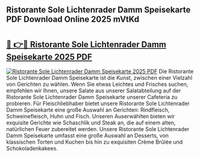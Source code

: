 ## Ristorante Sole Lichtenrader Damm Speisekarte PDF Download Online 2025 mVtKd

# <h2><a href="http://gcckf9i.nevu.top/?p=Ristorante+Sole+Lichtenrader+Damm+Speisekarte">🔗 👉🔴 Ristorante Sole Lichtenrader Damm Speisekarte 2025 PDF</a></h2>

[![Ristorante Sole Lichtenrader Damm Speisekarte 2025 PDF](https://i.imgur.com/dBaPXMq.png)](http://gcckf9i.nevu.top/?p=Ristorante+Sole+Lichtenrader+Damm+Speisekarte)
Die Ristorante Sole Lichtenrader Damm Speisekarte ist die Kunst, zwischen einer Vielzahl von Gerichten zu wählen. Wenn Sie etwas Leichtes und Frisches suchen, empfehlen wir Ihnen, unsere Salate aus unserer Salatabteilung auf der Ristorante Sole Lichtenrader Damm Speisekarte unserer Cafeteria zu probieren. Für Fleischliebhaber bietet unsere Ristorante Sole Lichtenrader Damm Speisekarte eine große Auswahl an Gerichten: Rindfleisch, Schweinefleisch, Huhn und Fisch. Unseren Auserwählten bieten wir exquisite Gerichte wie Schaschlik und Steak an, die auf einem alten, natürlichen Feuer zubereitet werden. Unsere Ristorante Sole Lichtenrader Damm Speisekarte umfasst eine große Auswahl an Desserts, von klassischen Torten und Kuchen bis hin zu exquisiten Crème Brûlée und Schokoladenkakees.
